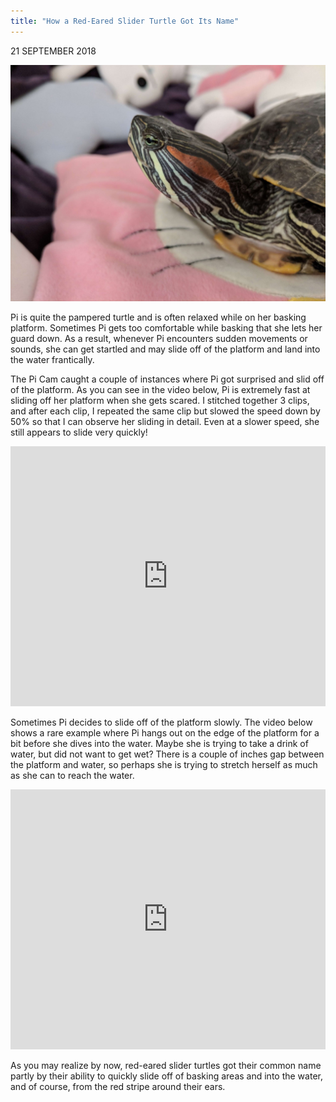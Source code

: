 ```yaml
---
title: "How a Red-Eared Slider Turtle Got Its Name"
---
```


21 SEPTEMBER 2018

![Pi Ears](/assets/imgs/IMG_20180811_132329-compressed.jpg)

Pi is quite the pampered turtle and is often relaxed while on her basking platform. Sometimes Pi gets too comfortable while basking that she lets her guard down. As a result, whenever Pi encounters sudden movements or sounds, she can get startled and may slide off of the platform and land into the water frantically.

The Pi Cam caught a couple of instances where Pi got surprised and slid off of the platform. As you can see in the video below, Pi is extremely fast at sliding off her platform when she gets scared. I stitched together 3 clips, and after each clip, I repeated the same clip but slowed the speed down by 50% so that I can observe her sliding in detail. Even at a slower speed, she still appears to slide very quickly!

<iframe style="max-width:100%" width="740" height="416" src="https://www.youtube.com/embed/d2gTqjmrZ6s" title="YouTube video player" frameborder="0" allow="accelerometer; autoplay; clipboard-write; encrypted-media; gyroscope; picture-in-picture" allowfullscreen></iframe>

Sometimes Pi decides to slide off of the platform slowly. The video below shows a rare example where Pi hangs out on the edge of the platform for a bit before she dives into the water. Maybe she is trying to take a drink of water, but did not want to get wet? There is a couple of inches gap between the platform and water, so perhaps she is trying to stretch herself as much as she can to reach the water.

<iframe style="max-width:100%" width="740" height="416" src="https://www.youtube.com/embed/iVoOa214UNY" title="YouTube video player" frameborder="0" allow="accelerometer; autoplay; clipboard-write; encrypted-media; gyroscope; picture-in-picture" allowfullscreen></iframe>

As you may realize by now, red-eared slider turtles got their common name partly by their ability to quickly slide off of basking areas and into the water, and of course, from the red stripe around their ears.

